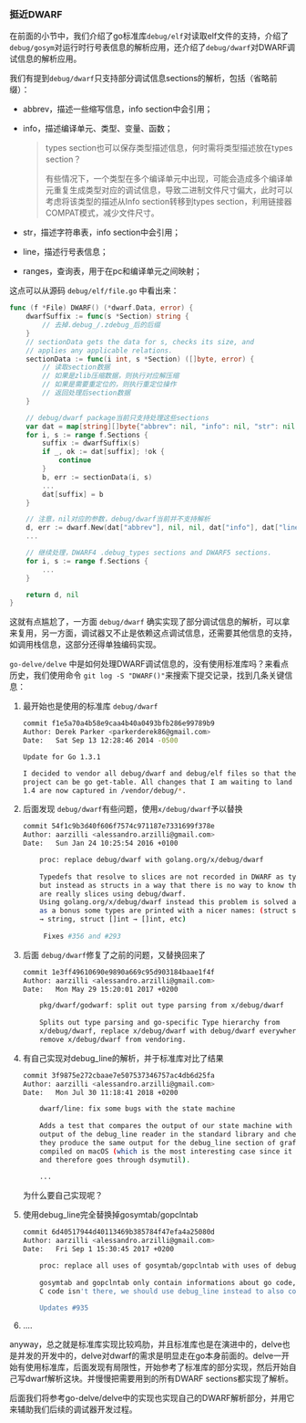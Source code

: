 ### 挺近DWARF

在前面的小节中，我们介绍了go标准库`debug/elf`对读取elf文件的支持，介绍了`debug/gosym`对运行时行号表信息的解析应用，还介绍了`debug/dwarf`对DWARF调试信息的解析应用。

我们有提到`debug/dwarf`只支持部分调试信息sections的解析，包括（省略前缀）：

- abbrev，描述一些缩写信息，info section中会引用；

- info，描述编译单元、类型、变量、函数；

  > types section也可以保存类型描述信息，何时需将类型描述放在types section？
  >
  > 有些情况下，一个类型在多个编译单元中出现，可能会造成多个编译单元重复生成类型对应的调试信息，导致二进制文件尺寸偏大，此时可以考虑将该类型的描述从Info section转移到types section，利用链接器COMPAT模式，减少文件尺寸。

- str，描述字符串表，info section中会引用；

- line，描述行号表信息；

- ranges，查询表，用于在pc和编译单元之间映射；

这点可以从源码 `debug/elf/file.go` 中看出来：

```go
func (f *File) DWARF() (*dwarf.Data, error) {
	dwarfSuffix := func(s *Section) string {
		// 去掉.debug_/.zdebug_后的后缀
	}
	// sectionData gets the data for s, checks its size, and
	// applies any applicable relations.
	sectionData := func(i int, s *Section) ([]byte, error) {
		// 读取section数据
        // 如果是zlib压缩数据，则执行对应解压缩
        // 如果是需要重定位的，则执行重定位操作
        // 返回处理后section数据
	}

	// debug/dwarf package当前只支持处理这些sections
	var dat = map[string][]byte{"abbrev": nil, "info": nil, "str": nil, "line": nil, "ranges": nil}
	for i, s := range f.Sections {
		suffix := dwarfSuffix(s)
		if _, ok := dat[suffix]; !ok {
			continue
		}
		b, err := sectionData(i, s)
        ...
		dat[suffix] = b
	}

    // 注意，nil对应的参数，debug/dwarf当前并不支持解析
	d, err := dwarf.New(dat["abbrev"], nil, nil, dat["info"], dat["line"], nil, dat["ranges"], dat["str"])
	...

	// 继续处理，DWARF4 .debug_types sections and DWARF5 sections.
	for i, s := range f.Sections {
        ...
	}

	return d, nil
}
```

这就有点尴尬了，一方面 `debug/dwarf` 确实实现了部分调试信息的解析，可以拿来复用，另一方面，调试器又不止是依赖这点调试信息，还需要其他信息的支持，如调用栈信息，这部分还得单独编码实现。

`go-delve/delve` 中是如何处理DWARF调试信息的，没有使用标准库吗？来看点历史，我们使用命令 `git log -S "DWARF()"`来搜索下提交记录，找到几条关键信息：

1. 最开始也是使用的标准库 `debug/dwarf`

   ```bash
   commit f1e5a70a4b58e9caa4b40a0493bfb286e99789b9
   Author: Derek Parker <parkerderek86@gmail.com>
   Date:   Sat Sep 13 12:28:46 2014 -0500
   
   Update for Go 1.3.1
   
   I decided to vendor all debug/dwarf and debug/elf files so that the
   project can be go get-table. All changes that I am waiting to land in Go
   1.4 are now captured in /vendor/debug/*.
   ```

2. 后面发现 `debug/dwarf`有些问题，使用`x/debug/dwarf`予以替换

   ```bash
   commit 54f1c9b3d40f606f7574c971187e7331699f378e
   Author: aarzilli <alessandro.arzilli@gmail.com>
   Date:   Sun Jan 24 10:25:54 2016 +0100
   
       proc: replace debug/dwarf with golang.org/x/debug/dwarf
       
       Typedefs that resolve to slices are not recorded in DWARF as typedefs
       but instead as structs in a way that there is no way to know they
       are really slices using debug/dwarf.
       Using golang.org/x/debug/dwarf instead this problem is solved and
       as a bonus some types are printed with a nicer names: (struct string
       → string, struct []int → []int, etc)
       
        Fixes #356 and #293
   ```

3. 后面 `debug/dwarf`修复了之前的问题，又替换回来了

   ```bash
   commit 1e3ff49610690e9890a669c95d903184baae1f4f
   Author: aarzilli <alessandro.arzilli@gmail.com>
   Date:   Mon May 29 15:20:01 2017 +0200
   
       pkg/dwarf/godwarf: split out type parsing from x/debug/dwarf
       
       Splits out type parsing and go-specific Type hierarchy from
       x/debug/dwarf, replace x/debug/dwarf with debug/dwarf everywhere,
       remove x/debug/dwarf from vendoring.
   ```

4. 有自己实现对debug_line的解析，并于标准库对比了结果

   ```bash
   commit 3f9875e272cbaae7e507537346757ac4db6d25fa
   Author: aarzilli <alessandro.arzilli@gmail.com>
   Date:   Mon Jul 30 11:18:41 2018 +0200
   
       dwarf/line: fix some bugs with the state machine
       
       Adds a test that compares the output of our state machine with the
       output of the debug_line reader in the standard library and checks that
       they produce the same output for the debug_line section of grafana as
       compiled on macOS (which is the most interesting case since it uses cgo
       and therefore goes through dsymutil).
       
       ...
   ```

   为什么要自己实现呢？

5. 使用debug_line完全替换掉gosymtab/gopclntab

   ```bash
   commit 6d40517944d40113469b385784f47efa4a25080d
   Author: aarzilli <alessandro.arzilli@gmail.com>
   Date:   Fri Sep 1 15:30:45 2017 +0200
   
       proc: replace all uses of gosymtab/gopclntab with uses of debug_line
       
       gosymtab and gopclntab only contain informations about go code, linked
       C code isn't there, we should use debug_line instead to also cover C.
       
       Updates #935
   ```

6. ....

anyway，总之就是标准库实现比较鸡肋，并且标准库也是在演进中的，delve也是并发的开发中的，delve对dwarf的需求是明显走在go本身前面的。delve一开始有使用标准库，后面发现有局限性，开始参考了标准库的部分实现，然后开始自己写dwarf解析这块。并慢慢把需要用到的所有DWARF sections都实现了解析。

后面我们将参考go-delve/delve中的实现也实现自己的DWARF解析部分，并用它来辅助我们后续的调试器开发过程。


